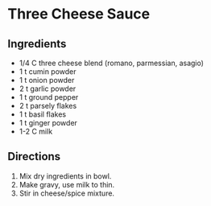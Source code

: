 # Three Cheese Sauce

## Ingredients
*	1/4		C	three cheese blend (romano, parmessian, asagio)
*	1		t	cumin powder
*	1		t	onion powder
*	2		t	garlic powder
*	1		t	ground pepper
*	2		t	parsely flakes
*	1		t	basil flakes
*	1		t	ginger powder
*	1-2		C	milk

## Directions
1.	Mix dry ingredients in bowl.
2.	Make gravy, use milk to thin.
3.	Stir in cheese/spice mixture.
